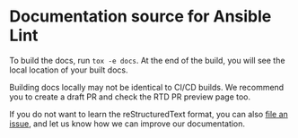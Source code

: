 # Documentation source for Ansible Lint

To build the docs, run `tox -e docs`. At the end of the build, you will
see the local location of your built docs.

Building docs locally may not be identical to CI/CD builds. We recommend
you to create a draft PR and check the RTD PR preview page too.

If you do not want to learn the reStructuredText format, you can also [file an issue](https://github.com/ansible-community/ansible-lint/issues), and let us know how we can improve our documentation.
